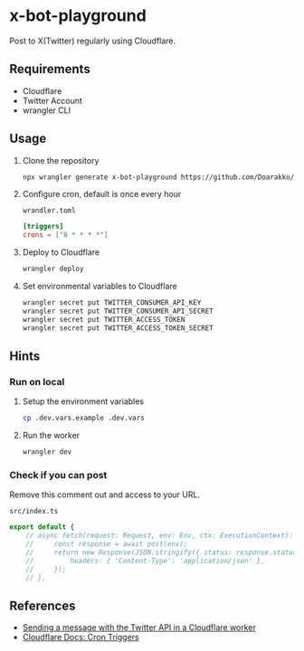 # x-bot-playground

Post to X(Twitter) regularly using Cloudflare.

## Requirements

- Cloudflare
- Twitter Account
- wrangler CLI

## Usage

1. Clone the repository

   ```bash
   npx wrangler generate x-bot-playground https://github.com/Doarakko/x-bot-playground
   ```

1. Configure cron, default is once every hour

   `wrandler.toml`

   ```toml
   [triggers]
   crons = ["0 * * * *"]
   ```

1. Deploy to Cloudflare

   ```bash
   wrangler deploy
   ```

1. Set environmental variables to Cloudflare

   ```bash
   wrangler secret put TWITTER_CONSUMER_API_KEY
   wrangler secret put TWITTER_CONSUMER_API_SECRET
   wrangler secret put TWITTER_ACCESS_TOKEN
   wrangler secret put TWITTER_ACCESS_TOKEN_SECRET
   ```

## Hints

### Run on local

1. Setup the environment variables

   ```bash
   cp .dev.vars.example .dev.vars
   ```

1. Run the worker

   ```bash
   wrangler dev
   ```

### Check if you can post

Remove this comment out and access to your URL.

`src/index.ts`

```typescript
export default {
    // async fetch(request: Request, env: Env, ctx: ExecutionContext): Promise<Response> {
    //     const response = await post(env);
    //     return new Response(JSON.stringify({ status: response.status, message: response.statusText }), {
    //         headers: { 'Content-Type': 'application/json' },
    //     });
    // },

```

## References

- [Sending a message with the Twitter API in a Cloudflare worker](https://www.leopradel.com/blog/use-twitter-api-clouflare-worker)
- [Cloudflare Docs: Cron Triggers](https://developers.cloudflare.com/workers/configuration/cron-triggers/)
